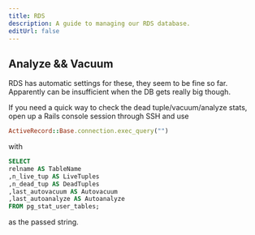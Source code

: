 ```yaml
---
title: RDS
description: A guide to managing our RDS database.
editUrl: false
---
```


## Analyze && Vacuum

RDS has automatic settings for these, they seem to be fine so far. Apparently can be insufficient when the DB gets really big though.

If you need a quick way to check the dead tuple/vacuum/analyze stats, open up a Rails console session through SSH and use

```ruby
ActiveRecord::Base.connection.exec_query("")
```

with

```sql
SELECT
relname AS TableName
,n_live_tup AS LiveTuples
,n_dead_tup AS DeadTuples
,last_autovacuum AS Autovacuum
,last_autoanalyze AS Autoanalyze
FROM pg_stat_user_tables;

```

as the passed string.
